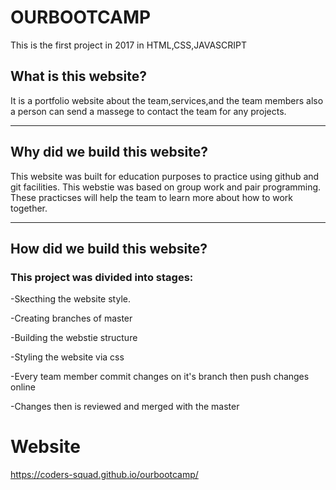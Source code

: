 # OURBOOTCAMP
This is the first project in 2017 in HTML,CSS,JAVASCRIPT








## What is this website?

It is a portfolio website about the team,services,and the team members also a person can send a massege to contact the team for any projects.

---

## Why did we build this website?

This website was built for education purposes to practice using github and git facilities. This webstie was based on group work and pair programming.
These practicses will help the team to learn more about how to work together.

---

## How did we build this website?

### This project was divided into stages:
-Skecthing  the website style.

-Creating branches of master

-Building the webstie structure 

-Styling the website via css

-Every team member commit changes on it's branch then push changes online

-Changes then is reviewed and merged with the master


# Website 
https://coders-squad.github.io/ourbootcamp/
